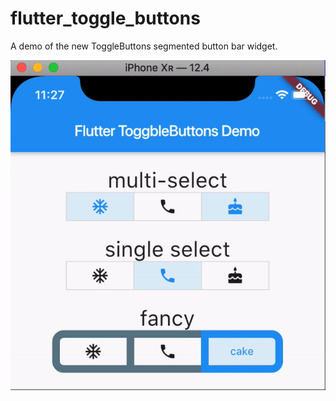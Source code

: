 # flutter_toggle_buttons

A demo of the new ToggleButtons segmented button bar widget.

<img src='readme/demo.gif' />
